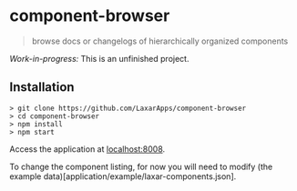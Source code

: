 # component-browser

> browse docs or changelogs of hierarchically organized components

*Work-in-progress:* This is an unfinished project.

## Installation

```console
> git clone https://github.com/LaxarApps/component-browser
> cd component-browser
> npm install
> npm start
```

Access the application at [localhost:8008](http://localhost:8008).

To change the component listing, for now you will need to modify (the example data)[application/example/laxar-components.json].
